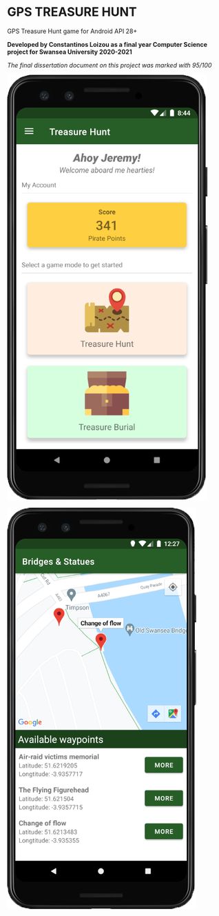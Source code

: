 # GPS TREASURE HUNT
GPS Treasure Hunt game for Android API 28+

**Developed by Constantinos Loizou as a final year Computer Science project for Swansea University 2020-2021**

*The final dissertation document on this project was marked with 95/100*

![alt text](https://github.com/tefkros777/treasure-hunt/blob/master/Screenshots/dashboard.png?raw=true)

![alt text](https://github.com/tefkros777/treasure-hunt/blob/master/Screenshots/waypoint_list.png)
